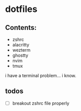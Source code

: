# dotfiles

## Contents: 

- zshrc
- alacritty
- wezterm
- ghostty
- nvim
- tmux

i have a terminal problem... i know. 

## todos 

- [ ] breakout zshrc file properly
